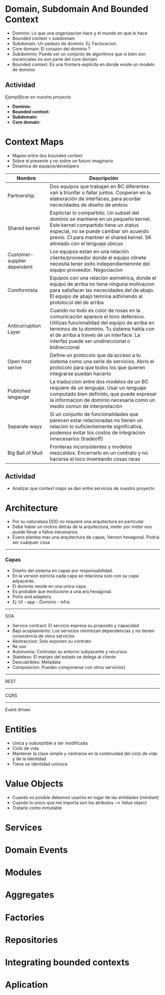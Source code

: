 # Domain, Subdomain And Bounded Context

- Dominio: Lo que una organizacion hace y el mundo en que lo hace
- Bounded context > subdomain
- Subdomain: Un pedazo de dominio. Ej: Facturacion.
- Core domain: El corazon del dominio ?
- Subdominio: Puede ser un conjunto de algoritmos que si bien son escenciales no son parte del core domain
- Bounded context: Es una frontera explicita en donde existe un modelo de dominio

## Actividad

_Ejemplificar en nuestro proyecto_

* **Dominio:**
* **Bounded context:**
* **Subdomain:**
* **Core domain:**

# Context Maps

- Mapeo entre dos bounded context
- Sobre el presente y no sobre un futuro imaginario
- Dinamica de equipos/developers

| Nombre | Descripción | 
| -- | -- |
| Partnership | Dos equipos que trabajan en BC diferentes van a triunfar o fallar juntos. Cooperan en la elaboración de interfaces, para acordar nececidades de diseño de ambos |
| Shared kernel | Expliictar lo compartido. Un subset del dominio se mantiene en un pequeño kernel. Este kernel compartido tiene un status especial, no se puede cambiar sin acuerdo previo. CI para mantner el shared kernel. SK alineado con el lenguaje ubicuo|
|Customer-supplier dependent| Los equipos estan en una relación cliente/proveedor donde el equipo clinete necesita tener exito independientemnte del equipo proveedor. Negociacion|
|Comformista| Equipos con una relación asimetrica, donde el equipo de arriba no tiene ninguna motivacion para satisfacer las nececidades del de abajo. El equipo de abajo temrina adhiriendo al protolocol del de arriba|
|Anticorruption Layer| Cuando no todo es color de rosas en la comunicación aparece el tono defensivo. Utilizas funcionalidad del equipo de arriba en terminos de tu dominio. Tu sistema habla con el de arriba a traves de un interface. La interfaz puede ser unidireccional o bidireccional|
|Open host serive| Define un protocolo que da acceso a tu sistema como una serie de servicios. Abris el protocolo para que todos los que quieren integrarse puedan hacerlo|
|Published langauge| La traduccion entre dos modelos de un BC requiere de un lenguaje. Usar un lenguaje computado bien definido, que puede expresar la informacion de dominio necesaria como un medio comun de interpretación|
| Separate ways| Si un conjunto de funcionalidades que parecen estar relacionadas no tienen un relacion lo suficientemente significativa, podemos evitar los costos de integracion innecesarios (tradeoff)|
| Big Ball of Mud| Fronteras inconsistentes y modelos mezcaldos. Encerrarlo en un contrato y no hacerse el loco inventando cosas raras|

## Actividad

* Analizar que context maps se dan entre servicios de nuestro proyecto

# Architecture

- Por su naturaleza DDD no requiere una arquitectura en particular
- Debe haber un motivo detras de la arquitectura, meter por meter nos puede llevar a fallos inecesarios
- Evans plantea mas una arquitectura de capas, Vernon hexagonal. Podria ser cualquier cosa

---
### Capas

- Diseño del sistema en capas por responsabilidad. 
- En la version estricta cada capa se relaciona solo con su capa adyacente. 
- El dominio reside en una unica capa. 
- Es probable que evolucione a una arq hexagonal. 
- Ports and adapters. 
- Ej: UI - app - Dominio - infra

---
SOA 
- Service contract: El servicio expresa su proposito y capacidad
- Bajo acoplamiento: Los servicios minimizan dependencias y no tienen conociencia de otros servicios
- Abstraccion: Solo exponen su contrato
- Re uso
- Autonomia: Controlan su entorno subyacente y recursos. 
- Stateless: El manjeo del estado se delega al cliente
- Descubribles: Metadata
- Composicion: Pueden componerse con otros servicios}

--- 
REST

---
CQRS

---
Event driven

# Entities

- Unica y subceptible a ser modificada 
- Ciclo de vida
- Mantener la clase simple y centrarse en la continuidad del ciclo de vida y de la identidad
- Tiene un identidad univoca

# Value Objects

- Cuando es posible debemos usarlos en lugar de las entidades (mindset)
- Cuando lo unico que me importa son los atributos --> Value object
- Tratarlo como inmutable

# Services

# Domain Events

# Modules

# Aggregates

# Factories

# Repositories

# Integrating bounded contexts

# Aplication